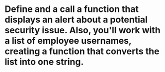 # Define and a call a function that displays an alert about a potential security issue. Also, you'll work with a list of employee usernames, creating a function that converts the list into one string.

